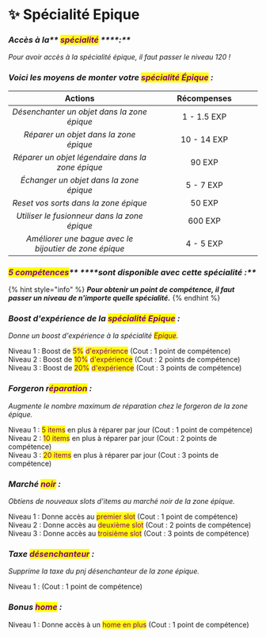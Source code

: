 # ✨ Spécialité Epique

### _**Accès à la**** **<mark style="color:purple;">**spécialité**</mark>** ****:**_

_Pour avoir accès à la spécialité épique, il faut passer le niveau 120 !_

### _**Voici les moyens de monter votre **<mark style="color:purple;">**spécialité Épique**</mark>**  :**_&#x20;

<table><thead><tr><th width="453" align="center">Actions</th><th width="296" align="center">Récompenses</th></tr></thead><tbody><tr><td align="center"><em>Désenchanter un objet dans la zone épique</em></td><td align="center">1 - 1.5 EXP</td></tr><tr><td align="center"><em>Réparer un objet dans la zone épique</em></td><td align="center">10 - 14 EXP</td></tr><tr><td align="center"><em>Réparer un objet légendaire dans la zone épique</em></td><td align="center">90 EXP</td></tr><tr><td align="center"><em>Échanger un objet dans la zone épique</em></td><td align="center">5 - 7 EXP</td></tr><tr><td align="center"><em>Reset vos sorts dans la zone épique</em></td><td align="center">50 EXP</td></tr><tr><td align="center"><em>Utiliser le fusionneur dans la zone épique</em></td><td align="center">600 EXP</td></tr><tr><td align="center"><em>Améliorer une bague avec le bijoutier de zone épique</em></td><td align="center">4 - 5 EXP</td></tr></tbody></table>

### _<mark style="color:purple;">**5 compétences**</mark>** ****sont disponible avec cette spécialité :**_

{% hint style="info" %}
_**Pour obtenir un point de compétence, il faut passer un niveau de n'importe quelle spécialité.**_&#x20;
{% endhint %}

### _Boost d'expérience de la <mark style="color:purple;">spécialité Epique</mark> :_&#x20;

_Donne un boost d'expérience à la spécialité <mark style="color:purple;">Epique</mark>._

Niveau 1 : Boost de <mark style="color:purple;">5%</mark> <mark style="color:purple;">d'expérience</mark> (Cout : 1 point de compétence) \
Niveau 2 : Boost de <mark style="color:purple;">10%</mark> <mark style="color:purple;">d'expérience</mark> (Cout : 2 points de compétence) \
Niveau 3 : Boost de <mark style="color:purple;">20%</mark> <mark style="color:purple;">d'expérience</mark> (Cout : 3 points de compétence)

### _Forgeron r<mark style="color:purple;">éparation</mark> :_ &#x20;

_Augmente le nombre maximum de réparation chez le forgeron de la zone épique._

Niveau 1 : <mark style="color:purple;">5 items</mark> en plus à réparer par jour (Cout : 1 point de compétence) \
Niveau 2 : <mark style="color:purple;">10 items</mark> en plus à réparer par jour (Cout : 2 points de compétence) \
Niveau 3 : <mark style="color:purple;">20 items</mark> en plus à réparer par jour (Cout : 3 points de compétence)

### _Marché <mark style="color:purple;">noir</mark> :_&#x20;

_Obtiens de nouveaux slots d'items au marché noir de la zone épique._

Niveau 1 : Donne accès au <mark style="color:purple;">premier slot</mark> (Cout : 1 point de compétence) \
Niveau 2 : Donne accès au <mark style="color:purple;">deuxième slot</mark> (Cout : 2 points de compétence) \
Niveau 3 : Donne accès au <mark style="color:purple;">troisième slot</mark> (Cout : 3 points de compétence)

### _Taxe <mark style="color:purple;">désenchanteur</mark> :_&#x20;

_Supprime la taxe du pnj désenchanteur de la zone épique._

Niveau 1 : (Cout : 1 point de compétence)&#x20;

### _Bonus <mark style="color:purple;">home</mark> :_&#x20;

Niveau 1 : Donne accès à un <mark style="color:purple;">home en plus</mark> (Cout : 1 point de compétence)&#x20;

